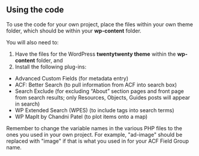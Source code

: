 ## Using the code
To use the code for your own project, place the files within your own theme folder, which should be within your **wp-content** folder. 

You will also need to:

1. Have the files for the WordPress **twentytwenty theme** within the **wp-content** folder, and 
2. Install the following plug-ins:
- Advanced Custom Fields (for metadata entry)
- ACF: Better Search (to pull information from ACF into search box)
- Search Exclude (for excluding “About” section pages and front page from search results; only Resources, Objects, Guides posts will appear in search)
- WP Extended Search (WPES) (to include tags into search terms)
- WP MapIt by Chandni Patel (to plot items onto a map)

Remember to change the variable names in the various PHP files to the ones you used in your own project. 
For example, "ad-image" should be replaced with "image" if that is what you used in for your ACF Field Group name. 
